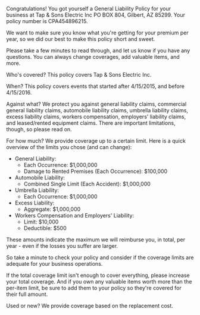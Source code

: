 Congratulations! You got yourself a General Liability Policy for your business at Tap & Sons Electric Inc PO BOX 804, Gilbert, AZ 85299. Your policy number is CPA454896215.

We want to make sure you know what you're getting for your premium per year, so we did our best to make this policy short and sweet.

Please take a few minutes to read through, and let us know if you have any questions. You can always change coverages, add valuable items, and more.

Who's covered?
This policy covers Tap & Sons Electric Inc.

When?
This policy covers events that started after 4/15/2015, and before 4/15/2016.

Against what?
We protect you against general liability claims, commercial general liability claims, automobile liability claims, umbrella liability claims, excess liability claims, workers compensation, employers' liability claims, and leased/rented equipment claims. There are important limitations, though, so please read on.

For how much?
We provide coverage up to a certain limit. Here is a quick overview of the limits you chose (and can change):

- General Liability: 
  - Each Occurrence: $1,000,000
  - Damage to Rented Premises (Each Occurrence): $100,000
- Automobile Liability: 
  - Combined Single Limit (Each Accident): $1,000,000
- Umbrella Liability: 
  - Each Occurrence: $1,000,000
- Excess Liability: 
  - Aggregate: $1,000,000
- Workers Compensation and Employers' Liability: 
  - Limit: $10,000
  - Deductible: $500

These amounts indicate the maximum we will reimburse you, in total, per year - even if the losses you suffer are larger.

So take a minute to check your policy and consider if the coverage limits are adequate for your business operations.

If the total coverage limit isn't enough to cover everything, please increase your total coverage. And if you own any valuable items worth more than the per-item limit, be sure to add them to your policy so they're covered for their full amount.

Used or new?
We provide coverage based on the replacement cost.